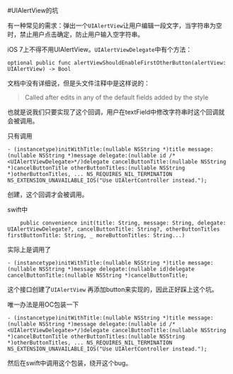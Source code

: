 #UIAlertView的坑

有一种常见的需求：弹出一个`UIAlertView`让用户编辑一段文字，当字符串为空时，禁止用户点击确定，防止用户输入空字符串。

iOS 7上不得不用UIAlertView。`UIAlertViewDelegate`中有个方法：

```
optional public func alertViewShouldEnableFirstOtherButton(alertView: UIAlertView) -> Bool
```

文档中没有详细说，但是头文件注释中是这样说的：

> Called after edits in any of the default fields added by the style

也就是说我们只要实现了这个回调，用户在textField中修改字符串时这个回调就会被调用。

只有调用

```
- (instancetype)initWithTitle:(nullable NSString *)title message:(nullable NSString *)message delegate:(nullable id /*<UIAlertViewDelegate>*/)delegate cancelButtonTitle:(nullable NSString *)cancelButtonTitle otherButtonTitles:(nullable NSString *)otherButtonTitles, ... NS_REQUIRES_NIL_TERMINATION NS_EXTENSION_UNAVAILABLE_IOS("Use UIAlertController instead.");
```

创建，这个回调才会被调用。

swift中

```
    public convenience init(title: String, message: String, delegate: UIAlertViewDelegate?, cancelButtonTitle: String?, otherButtonTitles firstButtonTitle: String, _ moreButtonTitles: String...)
```

实际上是调用了

```
- (instancetype)initWithTitle:(nullable NSString *)title message:(nullable NSString *)message delegate:(nullable id)delegate cancelButtonTitle:(nullable NSString *)cancelButtonTitle;
```

这个接口创建了`UIAlertView` 再添加button来实现的，因此正好踩上这个坑。

唯一办法是用OC包装一下

```
- (instancetype)initWithTitle:(nullable NSString *)title message:(nullable NSString *)message delegate:(nullable id /*<UIAlertViewDelegate>*/)delegate cancelButtonTitle:(nullable NSString *)cancelButtonTitle otherButtonTitles:(nullable NSString *)otherButtonTitles, ... NS_REQUIRES_NIL_TERMINATION NS_EXTENSION_UNAVAILABLE_IOS("Use UIAlertController instead.");
```

然后在swift中调用这个包装，绕开这个bug。
